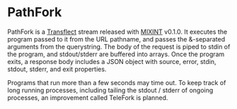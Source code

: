# PathFork

PathFork is a [Transflect](http://github.com/mixint/transflect) stream released with [MIXINT](http://github.com/mixint/mixint) v0.1.0. It executes the program passed to it from the URL pathname, and passes the &-separated arguments from the querystring. The body of the request is piped to stdin of the program, and stdout/stderr are buffered into arrays. Once the program exits, a response body includes a JSON object with source, error, stdin, stdout, stderr, and exit properties.

Programs that run more than a few seconds may time out. To keep track of long running processes, including tailing the stdout / stderr of ongoing processes, an improvement called TeleFork is planned.
